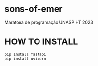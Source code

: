 # sons-of-emer
Maratona de programação UNASP HT 2023

# HOW TO INSTALL
```
pip install fastapi
pip install uvicorn
```
